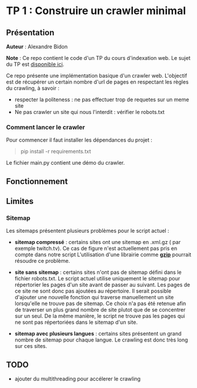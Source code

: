 # TP 1 : Construire un crawler minimal

## Présentation
**Auteur** : Alexandre Bidon

**Note** : Ce repo contient le code d'un TP du cours d'indexation web. Le sujet du TP est [disponible ici](https://github.com/AlexandreBidon/tp-crawler/blob/master/docs/TP1.pdf).

Ce repo présente une implémentation basique d'un crawler web. L'objectif est de récupérer un certain nombre d'url de pages en respectant les règles du crawling, à savoir :

- respecter la politeness : ne pas effectuer trop de requetes sur un meme site
- Ne pas crawler un site qui nous l'interdit : vérifier le robots.txt

### Comment lancer le crawler

Pour commencer il faut installer les dépendances du projet :

> pip install -r requirements.txt

Le fichier main.py contient une démo du crawler. 

## Fonctionnement



## Limites

### Sitemap

Les sitemaps présentent plusieurs problèmes pour le script actuel :

- **sitemap compressé** : certains sites ont une sitemap en .xml.gz ( par exemple twitch.tv). Ce cas de figure n'est actuellement pas pris en compte dans notre script L'utilisation d'une librairie comme **[gzip](https://docs.python.org/3/library/gzip.html)** pourrait résoudre ce problème.

- **site sans sitemap** : certains sites n'ont pas de sitemap défini dans le fichier robots.txt. Le script actuel utilise uniquement le sitemap pour répertorier les pages d'un site avant de passer au suivant. Les pages de ce site ne sont donc pas ajoutées au répertoire. Il serait possible d'ajouter une nouvelle fonction qui traverse manuellement un site lorsqu'elle ne trouve pas de sitemap. Ce choix n'a pas été retenue afin de traverser un plus grand nombre de site plutot que de se concentrer sur un seul.
De la même manière, le script ne trouve pas les pages qui ne sont pas répertoriées dans le sitemap d'un site.

- **sitemap avec plusieurs langues** : certains sites présentent un grand nombre de sitemap pour chaque langue. Le crawling est donc très long sur ces sites.


## TODO

- ajouter du multithreading pour accélerer le crawling
